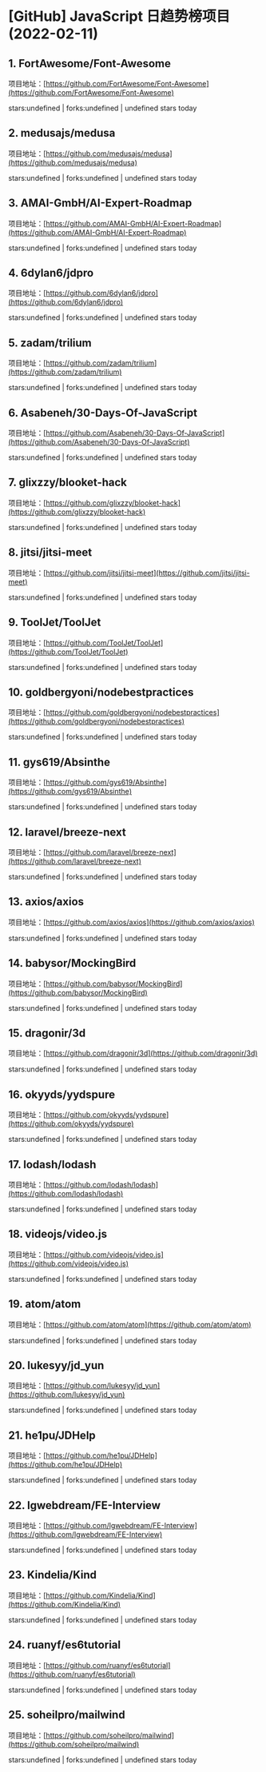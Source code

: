 # [GitHub] JavaScript 日趋势榜项目(2022-02-11)

## 1. FortAwesome/Font-Awesome 

项目地址：[https://github.com/FortAwesome/Font-Awesome](https://github.com/FortAwesome/Font-Awesome)

stars:undefined | forks:undefined | undefined stars today 



## 2. medusajs/medusa 

项目地址：[https://github.com/medusajs/medusa](https://github.com/medusajs/medusa)

stars:undefined | forks:undefined | undefined stars today 



## 3. AMAI-GmbH/AI-Expert-Roadmap 

项目地址：[https://github.com/AMAI-GmbH/AI-Expert-Roadmap](https://github.com/AMAI-GmbH/AI-Expert-Roadmap)

stars:undefined | forks:undefined | undefined stars today 



## 4. 6dylan6/jdpro 

项目地址：[https://github.com/6dylan6/jdpro](https://github.com/6dylan6/jdpro)

stars:undefined | forks:undefined | undefined stars today 



## 5. zadam/trilium 

项目地址：[https://github.com/zadam/trilium](https://github.com/zadam/trilium)

stars:undefined | forks:undefined | undefined stars today 



## 6. Asabeneh/30-Days-Of-JavaScript 

项目地址：[https://github.com/Asabeneh/30-Days-Of-JavaScript](https://github.com/Asabeneh/30-Days-Of-JavaScript)

stars:undefined | forks:undefined | undefined stars today 



## 7. glixzzy/blooket-hack 

项目地址：[https://github.com/glixzzy/blooket-hack](https://github.com/glixzzy/blooket-hack)

stars:undefined | forks:undefined | undefined stars today 



## 8. jitsi/jitsi-meet 

项目地址：[https://github.com/jitsi/jitsi-meet](https://github.com/jitsi/jitsi-meet)

stars:undefined | forks:undefined | undefined stars today 



## 9. ToolJet/ToolJet 

项目地址：[https://github.com/ToolJet/ToolJet](https://github.com/ToolJet/ToolJet)

stars:undefined | forks:undefined | undefined stars today 



## 10. goldbergyoni/nodebestpractices 

项目地址：[https://github.com/goldbergyoni/nodebestpractices](https://github.com/goldbergyoni/nodebestpractices)

stars:undefined | forks:undefined | undefined stars today 



## 11. gys619/Absinthe 

项目地址：[https://github.com/gys619/Absinthe](https://github.com/gys619/Absinthe)

stars:undefined | forks:undefined | undefined stars today 



## 12. laravel/breeze-next 

项目地址：[https://github.com/laravel/breeze-next](https://github.com/laravel/breeze-next)

stars:undefined | forks:undefined | undefined stars today 



## 13. axios/axios 

项目地址：[https://github.com/axios/axios](https://github.com/axios/axios)

stars:undefined | forks:undefined | undefined stars today 



## 14. babysor/MockingBird 

项目地址：[https://github.com/babysor/MockingBird](https://github.com/babysor/MockingBird)

stars:undefined | forks:undefined | undefined stars today 



## 15. dragonir/3d 

项目地址：[https://github.com/dragonir/3d](https://github.com/dragonir/3d)

stars:undefined | forks:undefined | undefined stars today 



## 16. okyyds/yydspure 

项目地址：[https://github.com/okyyds/yydspure](https://github.com/okyyds/yydspure)

stars:undefined | forks:undefined | undefined stars today 



## 17. lodash/lodash 

项目地址：[https://github.com/lodash/lodash](https://github.com/lodash/lodash)

stars:undefined | forks:undefined | undefined stars today 



## 18. videojs/video.js 

项目地址：[https://github.com/videojs/video.js](https://github.com/videojs/video.js)

stars:undefined | forks:undefined | undefined stars today 



## 19. atom/atom 

项目地址：[https://github.com/atom/atom](https://github.com/atom/atom)

stars:undefined | forks:undefined | undefined stars today 



## 20. lukesyy/jd_yun 

项目地址：[https://github.com/lukesyy/jd_yun](https://github.com/lukesyy/jd_yun)

stars:undefined | forks:undefined | undefined stars today 



## 21. he1pu/JDHelp 

项目地址：[https://github.com/he1pu/JDHelp](https://github.com/he1pu/JDHelp)

stars:undefined | forks:undefined | undefined stars today 



## 22. lgwebdream/FE-Interview 

项目地址：[https://github.com/lgwebdream/FE-Interview](https://github.com/lgwebdream/FE-Interview)

stars:undefined | forks:undefined | undefined stars today 



## 23. Kindelia/Kind 

项目地址：[https://github.com/Kindelia/Kind](https://github.com/Kindelia/Kind)

stars:undefined | forks:undefined | undefined stars today 



## 24. ruanyf/es6tutorial 

项目地址：[https://github.com/ruanyf/es6tutorial](https://github.com/ruanyf/es6tutorial)

stars:undefined | forks:undefined | undefined stars today 



## 25. soheilpro/mailwind 

项目地址：[https://github.com/soheilpro/mailwind](https://github.com/soheilpro/mailwind)

stars:undefined | forks:undefined | undefined stars today 



